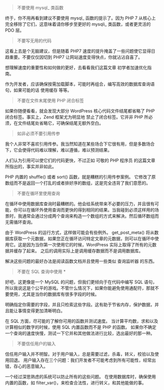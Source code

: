 > 不要使用 mysql_ 类函数

终于，你不用再看到建议不要使用 mysql_ 函数的提示了。因为 PHP 7 从核心上完全移除了它们，这意味着请你移步至更好的 mysqli_ 类函数，或者更灵活的 PDO 层。



> 不要写无用的代码

这看上去是个无脑建议，但是随着 PHP7 速度的提升掩盖了一些问题使它显得日趋重要。不要仅仅因切到 PHP7 让网站速度变得快点，你就沾沾自喜了。

想理解速度的重要性和如何做的更好，去看看我们这篇文章 初学者加速优化指南。

作为开发者，应该确保按需加载脚本，可能时再组合，编写高效的数据库查询语句，如果可能的话 使用缓存 等等。



> 不要在文件末尾使用 PHP 闭合标签

如果你随便看看，就会发现大部分 WordPress 核心代码文件结尾都省略了 PHP 闭合标签。事实上，Zend 框架尤为明显地 禁止了闭合标签。它并非 PHP 所必须，在文件结尾处省略它，可确保结尾无额外空白。



> 如非必须不要引用传参

我个人非常不喜欢引用传参。我当然知道在某些场合下它很有用，但是多数场合下，它会使得代码难以理解，难以遵循，难以预测结果。

人们认为引用可以使它们的代码更快，不过正如 可敬的 PHP 程序员 的这篇文章所指出的，事实并非如此。

PHP 内置的 shuffle() 或者 sort() 函数，就是糟糕的引用传参案例。 它修改了原数组而不是返回一个打乱的或者排好序的数组，这是完全违背了我们意愿的。



> 不要在循环里使用查询

在循环中使用数据库查询时最糟糕的。他会给系统带来不必要的压力，并且很有可能，你可以在循环外使用查询而更快的得到相同的结果。当我碰到必须这样用的场景时，我通常会通过分成两个查询来构造一个数组的方式来解决。然后循环数组而无需循环查询。

由于 WordPress 的运行方式，这样做可能会有些例外。 get_post_meta() 将从数据库获取一个元数据，如果您正在循环访问特定文章的元数据，则可以在循环中使用它。这是因为当你第一次使用它的时候，WordPress 实际上取得了所有的元数据并缓存了起来。 之后的调用实际上是调用缓存数据而不是调用数据库。

解决这些问题的最好办法是阅读函数文档并且使用一些类似 查询监听器 的东西。



> 不要在 SQL 查询中使用 *

好吧，这更像是一个 MySQL 的问题，但我们更倾向于在代码中编写 SQL 语句，所以我说这是个公平的游戏。不管什么情况下，如果你能避免使用通配符，那就不要使用，尤其是当你的数据库有很多字段的时候。

明确指定你需要的字段，并且只检索这些字段。这有助于节省内存，保护数据，并且能让事情变得更加清晰明白。

在 SQL 方面，尽可能的了解你可用的函数并测试速度。 当计算平均数，求和以及计算相似的数字的时候，使用 SQL 内置函数而不是 PHP 的函数。 如果你不确定一个查询的速度快慢，测试一下它并和其他做法进行比较，选出最好的那一种。



> 不要信任用户的输入

信任用户输入并不明智。对于用户输入，总是需要过滤，杀毒，转义，校验以及使用回退。 用户输入存在三个问题：我们开发者不可能考虑到所有可能性，经常出错，存心的恶意输入。

一个经过深思熟虑的系统可以防止所有的这些问题。 在使用数据库时，确保使用内置的函数，如 filter_var()，来检查合法性，进行转义，和其他能做的事。